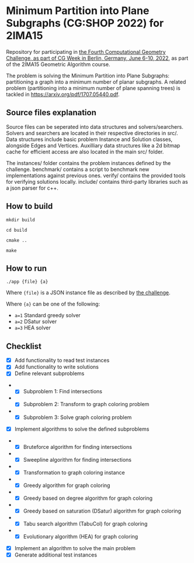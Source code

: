 # Minimum Partition into Plane Subgraphs (CG:SHOP 2022) for 2IMA15

Repository for participating in [the Fourth Computational Geometry Challenge, as part of CG Week in 
Berlin, Germany, June 6-10, 2022](https://cgshop.ibr.cs.tu-bs.de/competition/cg-shop-2022/), as part 
of the 2IMA15 Geometric Algorithm course.

The problem is solving the Minimum Partition into Plane Subgraphs: partitioning a graph into a minimum number of planar subgraphs. A related problem (partitioning into a minimum number of plane spanning trees) is tackled in https://arxiv.org/pdf/1707.05440.pdf.

## Source files explanation

Source files can be seperated into data structures and solvers/searchers. Solvers and searchers are located in their respective directories in src/. Data structures include basic problem Instance and Solution classes, alongside Edges and Vertices. Auxilliary data structures like a 2d bitmap cache for efficient access are also located in the main src/ folder.

The instances/ folder contains the problem instances defined by the challenge. benchmark/ contains a script to benchmark new implementations against previous ones. verify/ contains the provided tools for verifying solutions locally. include/ contains third-party libraries such as a json parser for c++.

## How to build

`mkdir build`

`cd build`

`cmake ..`

`make`

## How to run

`./app {file} {a}`

Where `{file}` is a JSON instance file as described by [the challenge](https://cgshop.ibr.cs.tu-bs.de/competition/cg-shop-2022/#instance-format).

Where `{a}` can be one of the following:
- `a=1` Standard greedy solver
- `a=2` DSatur solver
- `a=3` HEA solver


## Checklist

- [x] Add functionality to read test instances
- [x] Add functionality to write solutions
- [x] Define relevant subproblems
- - [x] Subproblem 1: Find intersections
- - [x] Subproblem 2: Transform to graph coloring problem
- - [x] Subproblem 3: Solve graph coloring problem
- [x] Implement algorithms to solve the defined subproblems 
- - [x] Bruteforce algorithm for finding intersections
- - [x] Sweepline algorithm for finding intersections
- - [x] Transformation to graph coloring instance
- - [x] Greedy algorithm for graph coloring
- - [x] Greedy based on degree algorithm for graph coloring
- - [x] Greedy based on saturation (DSatur) algorithm for graph coloring
- - [x] Tabu search algorithm (TabuCol) for graph coloring
- - [x] Evolutionary algorithm (HEA) for graph coloring
- [x] Implement an algorithm to solve the main problem
- [x] Generate additional test instances
